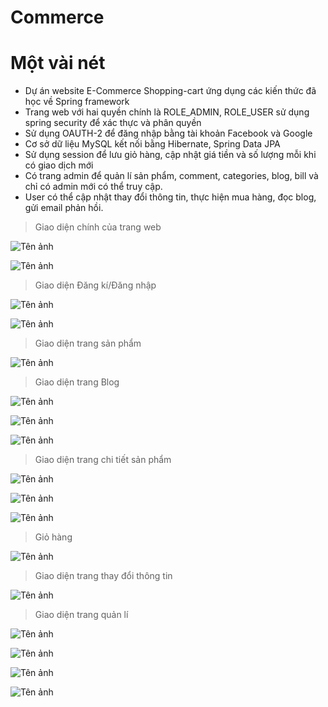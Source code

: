 ﻿# Commerce
 
 # Một vài nét
 
- Dự án website E-Commerce Shopping-cart ứng dụng các kiến thức đã học về Spring framework
- Trang web với hai quyền chính là ROLE_ADMIN, ROLE_USER sử dụng spring security để xác thực và phân quyền
- Sử dụng OAUTH-2 để đăng nhập bằng tài khoản Facebook và Google
- Cơ sở dữ liệu MySQL kết nối bằng Hibernate, Spring Data JPA
- Sử dụng session để lưu giỏ hàng, cập nhật giá tiền và số lượng mỗi khi có giao dịch mới
- Có trang admin để quản lí sản phẩm, comment, categories, blog, bill và chỉ có admin mới có thể truy cập.
- User có thể cập nhật thay đổi thông tin, thực hiện mua hàng, đọc blog, gửi email phản hồi.

> Giao diện chính của trang web

![Tên ảnh](https://lh3.googleusercontent.com/vZfJ8Q7ojJp59eSaxtKBoEwJ5OBZ2CdtaqVmbVnB_3xzldmCKdGUR_1N2YtSmpjKdKUiREe4uFWjYizYoKxI4oG3TetOS2uFMb8rI7Wflfr69XxqXvlbRbbkWxxDEQNf4PK0w2KlBJEuBnVFrq3pQuYrbeIYK3J_k9fCkPAwmmI81ZzPoYwQgdUy8RZRRYX4nbEQCXuey-cNFB6FxlCvqSS7zX0Qcx6cQBN50zmlEsRfEhMzfy27NWVimkVABgd2bz_qOoJHmd1F-00AOZ3VN5gGk4oVIlnJGwh0lVvGupNcJ-Iv450CJ5MBFAt3dN--CcH9UbIAs6igF88QxJ85cybdGL4oxvccjnZtzE9R9i1GF_kEwpeKy1LmWyBSIpfRb-O6xa7kqr9wIb_ipOqcuCeArWEbZADdPGGrFpjbMl99w5jNh6wvM6jvAZEDycHPRgt-XfOrbI_93MxMv0e3zmqRimMEP9aGj8tyPAGW3txufXK5Dc8410qEoojkR-MxwR9q1IK_DGeFIHnnBkPOn4NptLFjrIWgEe3hSyMoIpu-LPnKdK9ZsVLMhVUj9HC2lZ0U3-wN8nJR6ux1Sth8dQooy6Nw0lCwi92IrFqdw5j-vJ8Z68gF71gb_wO2j8ZqF1_GGDcsIFYzD-o-yzItlB93pvf-PGTm2N_ZOKiEMYjA5_FYRX4IrF_Dn3UF8Cw6mAokfATbGWvBluiudWacHj0=w1866-h864-no?authuser=0)

![Tên ảnh](https://lh3.googleusercontent.com/OIV1RsfduaQ3aD1Rthq1eKBG7xyuLTs85dq2FoUKnf4q5hYBpN97dXDoxwfqPyDaLK0tdxnGIiZFHhMc8GYobSVmX_j65JiSzcy0BmTJw0bhUYyCAmaI-C3d_4aoaPc5396-BiosEKKtnIAhl0d8f1C9JchVy4t8zbKHAebkwdUEggY2j_iMwDz4cxSUJvSscKv0IFQ-sKRCwox8f4bNcXsFl5FLLt-wDIgAqXXpgGwhNv4YSdOR3LrUH9zPVsUfrEppO6PT5msD7rsjCvEc-gKFpFhkfTm68ul8mvcDXqKWX8Qd1qnzhHYQcPsyVT-dvX-eYdI8ZfCLmxn1P0gK8-V6_1g6z2SAd_vRDOivi4D_4loP9TqhnAol5yBBCkVUHCN6TEbbAQ5bMxVBL08QN6gqCzDXfcZc0SVD9pBhfDMXEMKkyBNdOEYKbBw_CAnrET8akGeeuvj9vUntSdxKgEKjHN0h4mS8plBS1BQr9598oFq1aCn_iS-jRLiuCKXzjuaQGzz85ueJAILWNDiD5IUlpLAj7B5fV6fGU3JhxYar0rmoRxuoWIU5knPPNmSPsucOb9_D3IpmFHUQIKRzK4GfoxHf9KohF83F4hekT934S-aXO7mS71RMhX7fyANZ444vhwc9HfnzAFH3aeQAlzqmUmbcC645OLNGV4hp-q4KNM3cSYDAkL4PTFn-Eqm6t7aStSOfaZ8ky0813qL_WK8=w1539-h866-no?authuser=0)

> Giao diện Đăng kí/Đăng nhập

![Tên ảnh](https://lh3.googleusercontent.com/WB8UxlFIJp_dSRZxIv5s7jf70qKHFODTA6KzzlPuyB4GQNIr_68ttK6K64iDnpKsPBgP3K2XcKn4pwgPanitWquEj2LD4zF-NvOHNJRX_cJ6MN7YXkwtjvbCCxPGYityQ5LX8XfB9yhlL6q29M6aAU20DJYRWFIxAhiSCXBpyFBDpM2ibSR5Piw_8NM6A4MSYr6J_hI0gHkj94_zS2fl5tgAqjMftdyPv5xyXluqtvhE5e8bKkog5VNXtBVZpY1Ma5QLk_Itqsr7puDOibwOCaikBYFPb9JXXo1bm7PXymp1HM43Of92W1Thj1vRBd8_6NZGlXrXcLN1HkSvAVjeqs9tR0sX4MypH3psJf_auxYkCCyLHrbIyN9ns7bpQPlCvWQcz-G2OY_SL7snL_Scp5y9GJVtpRSKeMUNG2PFxeMp2VK7AFku6ONgVnjepQ01FWFPBks68LTEIq6gZGRydx3Ou6F4xcIYZyAJzKABOGqQLSXrDudawTFA9YVAQ8CJROZ3Vq_qs4UKIOu6wyBry1Kl7R8GiJL8Flbe5im9ZAJrNmka__TNWSiikl9uVusgQ3W3MpTCTazaQLGJaP7E6YDYcRA_ZS2qO5b66hsOtlWFLHVTZ0TjMqwp5y5TwBRKi1NeM_cm_J576HPsMQT7TinKBPc49sF96YCIyrMLrCeDDkYEBOsSnJ3NsgK8Wx5wZc65TJPRu6CMVMckUV5sHUo=w1539-h866-no?authuser=0)

![Tên ảnh](https://lh3.googleusercontent.com/YFYVB5oox5t8oGfSs6yuFaVsOAqoF_sYOyAgyzw2pDcQzGeN3wjf6Tf3LM7BsIlyLgyRxIq8SIbyNbHgSYi2vtazqdsUunNEmb5z17w8GiADBwvxVoC9H2t1mHvtwTRrYoZdSbegcs5du7orhK6YFkQkwx9ULtu4OG4rkJG40SlZx_v5XQM2Y4wcWDaaqf-Rgb3xkQ_4RwgO7OlEIazGh-Z1dTpobqyXDsi_dQ2exkbuKKgS8LNDUJXhCsH9WnZ8kKkBSPUUm0DoRC9KBcY4mVaUJnvrOpdTEex-VgkUyMs0uWDywruftqjiZfD79xfzpYjGlxfmHMf8kZ4mHlrGk6I2x_vLKqDjdZmmR_l_dUBCx_GHhwRU6eUEwA8vGEFaAeG7OJzPYt3R6JWohb5hgoUZK9yg4hkrXhvxWkI1ojhCfmV0kwYdLvxZskZSQGURYRt3e6AbxXOb-SZZDA9u8oYN_EVURz7vadXlpHHr6I05zCS2jwuoyO2x5Rsux8_vWU9x3_7IQIXOhP4FkHnvpClUexheImC2hR8hig-LqzXAB42Sztph8df-OhbiIeCuj1D0A-3DDvX54RMKdxzd10U1aS3MIeb6-nFwq6cNM0tIuXYBZUg0udPYQwCL9veh0B6BGfbDEUCTp6YOd3v7zzBOL4xwwy9yrfLT9YC-s-mnwvnunhVptVpX9DlWyNHbzxc1nKm4FtQjiNtOm9kwtPQ=w1539-h866-no?authuser=0)

> Giao diện trang sản phẩm

![Tên ảnh](https://lh3.googleusercontent.com/GxtnWGxKPFUZ1ig0OJXQ21Ec15CzV4tdw9chEYT_Yhy5L4bkzrq-sVqdCDPjlVVjkFHuVfNT3mU_XZvK9G8hh3kKid5HgNgvxpo0mwHysuUsX8zG1r6rqp0-b-6ApuIE9OFbMJ_e7ykT541CBdlS4yxKR7KqQ9T52WRbzPDWWv4dxBSfEYOrX5gONrXVjPQFHZruNPeOZTYDL0WGZ5MdrRzoXpxLvM6Tlf3_ASHQUgmvq1zQsyG-PPTpN7IuPP6pDMX-BFBeuYjHqn5EYDgRoGmrRyytWDaOdPiyep52laHwnV_MPZKaeeEu_KAqG6lqgjWVplHq5av75rRd5XiKzmgGMFoT60GCh98_dGyuua3uPCOZJBVTmfYefEY47MjDfkCsUHRigCFsSMnhlsaGfGlEF1WbBSdFu0nJlp75NCT9CXCa_tXXQZEGEfkn_4NqI0SrtHp04HGuAEhkDbRQ7iPh1zV13sN6_9I0YatzqEjGaHp-74i8EBOdyUreKY-4FdK44fynXz_EpThDSx0jgEEV_wlAsBEqGdEcuPFX6SDlEm7eW5HdowwxU7ovagIQVxoRERVnQdmqD1EWqbVFqzapJD6zEjMEVTBpMF2or7J2GxZbyzLnRosRabBUjqzWTF5W0N-fFELdnelfElmFL1XHepjCklg0IwzCZXEJBF_H1_ppkgSx4TlxOelPK4Y9fdTX8vRJqTqpDj9eLSK4-WQ=w1539-h866-no?authuser=0)

> Giao diện trang Blog

![Tên ảnh](https://lh3.googleusercontent.com/exRaXNNwO3zG6MWP-nbwd0KNmRB2hrYnjB9229cpYTXnFbrbvBlt87vp3WJ_pqMNNmU5IFvuxRaMtZT7kLchQolry4iIzhCXTAGDRekK2cTxZ3564qJ-OhWhug-482XQ9ua0ONB_9bjbZpTnoN01RL6MkhA7vk32D9SAxfi-PTX1zNDlxU1uKYcj5AMz6KDsI1IfoN1mP447j_tY8kXOkzIskB299RR0hyPjmB2He2qrvv4xnbhapuLuj3CxS9EuoBzODVCnmr6_MA7oz_ndCrU69cu4xBwX5a0q07iCS2gCZ-Yh2d_GIZ_1E1RO65xK3I7y5wa1amenyXIiIZPiaOVmBXsgG1HRnjRCH4MYn1cvr8Ij4GQIuj_B4NUOt1Gs-ND3mEM1Y8CYl4E7FvCFyjrlbN1dsT_f1Lr-cNngg6eUVSzEFAxzNiX8tU6szp1TsoP1U4HqRMFRJWYT8Oai75bDjUon1PA168UTi800fqX3mVtsKi_5WBHe5TbRoaRvtbRFYDeNyEcu4CqKLAidX4nENlfYA8cNweBzg3hz3mkCoZaVnGs3T5khp2PoeY0kOQpRGwbKMyRgHpXYyqwn0JzRE_-bEzwioNw8w5016L5icGtWGiQBZRpQdsYR8UTSRMw25xyrvv8qZji6zd8-XKxnTsWWDunGnukIvH-a0Er--Bxfw5_qfL7Oh_3wQMdqcQ-WsABSl1GPRB5A7QWIyJs=w1539-h866-no?authuser=0)

![Tên ảnh](https://lh3.googleusercontent.com/A6BQHmrp_U2QEHlPm2KuzwXrUod9E79cw8W5RXD_GZ0JmZO5cS7TMOyVF4ZGzPKLvxUyU_i7R_mA8Rl-sDeF6XBlJ8rPSpt-MFmR_IlbLR6JZD0lPLPTkak1XZcDPsD1XxRjuy0yFSb87W49wyJ7cq8IbTFjClPmRW0UPYmDZB4shxLel75IRzJa2_vDihy0Fc4_1aqp-X31rtlSXhPXeW2PekxF_ds7zgZciWTUqLelfL71o79R38pUR62omfmfz4fnizWQLoXe92oOC8gl2BSL4ixp5om5ehPPZib1SoPwHP-hWYE0Uzbwhi6qknf_1rLvcRXD_3nFjDZZDhxwDBuTtlC70asv0bpGMFzdOa_LSJRSqHaCXaZwrm3HnNrkTxeajnuiVSByfzY24o-pVsSdEKXbB-TmeseSVwo2RSakZN6QXkcYNsHAytXi-RWJ2SbioC3mTAaxc3dtUv32rkryRkMejYXoOLss9VdzdHnn-avI6GjwmhleT-E8XDUtPRBzOsvUlil0YO7Zlx85MsHZnr0W79ddTdUcPDqE9urrcBSx4pHX5crrEVZEWPJyGqRar4BlEUZWOH4RhB03QJyYW8Y2CsIaxDbELOVzhMVpCOOBL3Q8D24XmVEt6hh-OyR8yRcmbn0LT_cDua_u_tvSCZNhLDljdNfHo9kp5isOZJOUy6LiBIbVD_Zcsyk6vMwrnDCBCpqQWnk0oCPDyuk=w1539-h866-no?authuser=0)

![Tên ảnh](https://lh3.googleusercontent.com/KitGU4R7bP1FhlYy-yp6vde6X4m2OMTSWtNgXt2BXIDJtQmuVhKCi4UXwdSGrv094k7ESEzlkj4J3xji_70YIYM4CiKjdXa9KFM2AlkFAHcnxqrnMwFnjJoXEaDZA-DJ_g7y3VtYPHQ6UxpWUJkfnZ1uZoaG1PAtD2_zUtxGmJNow2LcW1r2KdP5MFgjAaJ2VaiMOLsgaTlWFUgBBZByNnzVzjRgBwwOf7j62cEplLwiCEEYfME5OSDxGCZ2blpLTAagy8q5OezCkD2QuBwKdKPlJHyy1R0O3ScHASMhKun4VGoBpn0kD9JDyu9LYqXZy5voXrWqK-wRsa9UqpZh2QSqL-j2nJHHzqJQxVG2k2r91Xcu_wzu7tImpnk-GPrUsfRBhAazuwTtjbdecIFyHmDsZUN2fbIRgLADFBeK3k1vXkdQkAViYJ1mcYdTVnrOz9skkbEZlA09O3Y9uXUX5-rWtbnEB_sDgZTXsDlVqnIa9QWARS-qkF7Dy3YO28BBInUrbhXKz--jFdvAHW9C_ryUL3GoVXJwyhkES49MPjPNAk3Q0nQNPOO4lcvhm67P1nznADnG0zNJuNSZYiWaHTXh5ZDugNFFaHYvXpdEJXPGeohhj5QagUUIQHBIT9ELpFfldb0h_WObdltqqSV0z3iHFsHxXBaoGGacgwAi_P4wMHv3098BD6RjH2QT7u_0bcE0JPgs0x64TPG-ixNELU8=w1539-h866-no?authuser=0)

> Giao diện trang chi tiết sản phẩm

![Tên ảnh](https://lh3.googleusercontent.com/PeTrEdWpWN3Kr8yBhOtjHKbOI7BldL0kYkfhscTh9IQdrQY36GK9DawjoIedcN65sQg2qsj4TDmjYkdHrbtQGQ3URIfr-tvJh55uFDe0OM_HrisAjILBEk5b0qyWvO6VdpTsOjWFdHo5h-qRVbHmwjy9UhBBPjxzPLJGcImeLZeGb5Rca2TveaS1dhIN00b9cx7Vq11VB4KuZF6Um98vVw2MjFXP7KUAq_6P59AtNDYvnbjiffnCdN4RWOyQnQjJTck1Q3ipNWJhrxpX_Gb5mr0MU-hXH4o_H94WPphjUPXlg3M3W8ux5ydOwjgj9-3r_78Lh4b4OH0rfTewbxNvcTj-KGUIjbO5io7CSUBFjfxUmR959KLg4vsSxmpKByxgC0n8Q_8ZnRO5ZlwrWWKwmLI3IpR2EP9_w1VmkQzVbGBmtai70W3tZ2QJ4dhKBsodJGRJwcW96YVwmenldFX22_7vMuWlA_xIQOGV37ZHxF_0W9jyrhl2yg00TzB6o8u82Xmmus_hGa8mJackAnVLwJ2e_bpqyaCPZk3dbCWoDc8JFVnlLx6WHvcYLjaPWnFhTY4ywvU6IZS1r535zf2HR97YSmL8hpd-7piuFAa3XzoaYFbL12f4p0Iix8ymkXqXxnfGHZVyzFpgio3XGHVdOSscgcLXVPbJc0kEU34I2LZ0P4-Irv_VNQFtuSVE_F85yfpRP5fgSsqoxYyUvoYE5M4=w1539-h866-no?authuser=0)

![Tên ảnh](https://lh3.googleusercontent.com/AWlqPBW3hmatG7VdcNPc9wSMB4Y-bOQ5Qd3PlFzjl4XZYUfKWqULo4aiGAdK3_zf64W3K0z5_MxJy75twx0gypzSgsA6PRGMU5_ZsOxO94nVjW1I2mtiN5kolOskrkmYE-9l6zjL9D5QugdN85BF2M4-AnWSdB3a7tXhus-5JEFGLxoXtWTGNac45AhMLD3SElca9XoFhGEzreQ0ls5BRHRP-LLPM2U-ww2prEo9O7cucl-osmrsbED5wZeEr4HW6tBSK_LjWXzXGwz41UH-2fI2z4C49g51vvgeCLaozWUoU8vFkBph3lsz8oGVQ7Bc1r1lVhWK2GNTSXAM5Hvx77a1qn8aeiBSXJPasVKNB1nXDVTJE6UZ-_zefuaUUE7plrTir1A29rsP4y1XiRETMS7xxLVZbJUuhLbQZSmvvMa8BDvkF7A4mzxw58nrCRsWWCwKnOE9BqI5zGXLIf7gAi9jjqHzYMuCjpdcSnOH8Wej8udyblT3O6v1H9_sGi8JtkAzZG9Fj8QJwlhusk8VduHAyfXPBUaZFt2s4qXWT_IZ0NNNEkKsoLBRpZ7KtZXVFcvdkv2FD9x6eZH0RgnSGF5SHwLOmiNVxqnAF9BTAqQKgTSKOLKe8naNLWBwnVNMdeTtldQN3CTES4nL4_HBU5THhUVpEv7tPZ_lg1poJo7IGXsntWp7Z5_9FI1d5DJzAwvlYwtSz_1lDUISPO0jyTc=w1539-h866-no?authuser=0)

![Tên ảnh](https://lh3.googleusercontent.com/DDUlzd1VIN6b19f7LCHzXIIwITLLhj6mJJtutZKYPuHmJsjaP7TZQx_u13bL65fD4PMokEKnjpIrGbuLS6jAjGBbZnrxgVdpHwUfT6erpZXOLiw42aXHuxhQOi885VNm9fq0z9QIT8qJxURDqBrjcpRpjEuAJ_nAE5DtHuEv6O_IRZQz4GVOu66sCOY3uPiqxOXfdSP7G2566z_UKuBBc9tq3OepEaZ6fRG4oCNLnQR8WykdhlQwoAo7EVRtBJcCufNOzWH2J523Fqu4BJJVnFn8EPrSZp-OkvHXCrNvtQTkrJYTyeWrTM-WSYejAvpOFOPbqv_iWtOJvpkmazegXttNlSOjtdu6dgSYJ3oi-9jSb_NV30hlpQ_xZAKGbXjp4_eKQIChxjrkIEovPKaeG6lqSu7Bh3xIsiZXZVlmuvGw6cXJefMHWxyeeqyjRcuzkhxyr9Scm06fbpoX8F1AdSOZo2QKTyJiycvR0ifhyLKsQmZbjY14FDDFD0HaPBDNL_nzVMMl-9ZIwwUZSHfkX0OA-hWWmKZm-fuEk4Ses9uNIBZSknT_B43O4XSazDqM14NMX0dqBE2w3WAMXxhsjHkYx6kbN9TD-tX0pJgfWDRBypiag418wx3jDbNGSFMfELztnWh7GatpzGywqHUiYXZmfbhDJjnvkKSCpvXit-UP1Ak0Hupcvbjk3gDqs1FQBZGVUdH_50UjYSm-HoIxmEg=w1539-h866-no?authuser=0)

> Giỏ hàng

![Tên ảnh](https://lh3.googleusercontent.com/5oVgBAMd_MGVadNLaliDFUpTGbjIuQ2a7zOWhsajBx4VORgala3Ti6shBWgI0dIa744mgAWvFdepfmT5RxSVJ32IWf1BVVjC3wgUOL2O8uxDJuwcxBoIEVe7-DU0byOIOIF_Nc7RG79C1HwMfWdMG_BmoHVwoFmF7BPfX2eZ8xhkTlicNIkpO-zNRnzsVCVRXjLE1K6ixyUOX8cgH9CaKlk4DsPedId4snHIBztQLYgBBELqmwUG9T9rQi5xWvculEZ0Kk5TsryVOZGN4FYs2v_DCqbbxTTV16rU0oe5jSdEcors_Fw43ojO4uQaxUaZilV7d2b0JbkG395wPJr2r9Z8aOxmAyaf2_qOA-Tkq3axb1-kLqRK1Bi3u9JTCB1uCFdpHIPbxb6wOpN0KmvAzrcr6Aj-0u62LfvHkuXLowRAKIRcUMF3TR3A4pM_O1y-MX4vyHBFABSOH-fciarKlQshsqkWjvXGrVf0fFVEoZ5oyk1C1TLsbRLlonNWTkVMnYMPdhaDLVpqa6DeNcWJj910raURW_rgIJIBv8wi3dNh4jOQX_H-Kprk4X1_W1nhZPuuabspuzcWlFmtGSNAyTMAdrYoN7UyU4esV7ZkSTSObPfMAvV9a2i-mhdP7_iq85kyt3RZqhxKWJlKcpwJWTUU1xHMgTT2fVTOTaB0PbRKMYqLbSU523BgmbCqjE7eBPj9nFCS4wQ7OS6Uw8pU7Jo=w1539-h866-no?authuser=0)

> Giao diện trang thay đổi thông tin

![Tên ảnh](https://lh3.googleusercontent.com/oqjur4VvEcjyodGK_SM6gAMsbJvZa_ht53UCk87cwxsAkuGtt_Ht2m6F8NHLuva_yzw2dUK2Xtmfnfgjkr0akUFpG434HMWKfMP8kbf7gkk0CQrwY71YFq_SgOsItLzitKXRbL5dX7y5YE7OI0Zspfdnx5Y1bXMaKq9qE0edIHYWq0qk7L3QJcmnum4HZNx6-c2XAYTiDBBAPLhPNqBLvCMQJSqTJUb6rWlGc5VyCX79Qr06klFyTivTfMNitkQQ5uIfi1aK64umnnttj42rRO13IQoJjgRLNl6UmTEq-KdbDAcS0ZX3E5Olkkd6u2bRpOuKuOYO-zAD6WX_dB7h1oGo3riN1Edy6lNazHjUK5Jl-aCiGui1oH3i0sWgJMIZmqb2Use9grUhaMBlAWJbMA1vL4tZnxJrUDQL35GwCjuZmzJU8-dNp4QskDnYHj--N7zpCMVpsmdO7tWqLEBTGEPCaXm14pRzeKmk9A55vHDpofkgoIBq5PzTl6ZzdozqnJOO_KUgeOfpwyaIZpLLgByBApC8ikBjMGm_uA9hcqB1IbOjoVeq8dpV6Rb3x0gV-RoMIHkOyVIsN3fGHHj_4YWN8jLbwYdqvEdRDTmkRccVPakC3qeG-PAoll2uAI6r0Gi2vXR1orgLwFjU9_zb9MZNkgdugRAMqLuPqjDyAnMq6bro2Ka4IPjJsZSYaLR68KF8eIXacdpzn2JAgI6cA30=w1478-h866-no?authuser=0)

> Giao diện trang quản lí

![Tên ảnh](https://lh3.googleusercontent.com/Iw2MFp_1pomFAyQE-ME1sXoCTKBMpGthkzChVsouxLSyH85VVDvflJcWBuAoOupRIbHFL_gkgrq1avMF9clYqmZJT_DZKBslkxFTSPZ6m8FwpNrJegKniEoX1dni29TbhwIZmaABJu1HXfKg5PmwlNUyjUn_v8MQrBu1Qo_1JFB8c-Ehz5ZIM-KeskmmluDM3AWdpNdcOKIk9sikBdW_LflmyKCagEaj2v6LOYMYtPfvo8coNgB1slRQBu9zs1m9Y53BNghRJt034kL3JmwPEnAF1yFXpVTk49dk9alLNRiTf3sb6wXVeZtU9qo33MGFKwATSnUInrGEYFLc1fkuuLVUnKRxy2gS2kazPlU6gccLwBLmEUjDlFgWvIy1r7GL56ngCabqAieE22LIIhbqLlmZ6P5jnvK33PAq_SVo7gFa0C3S45KP6fv2jHzr09NQdlBvoKyinF90sDr0lQcPBJOhLN48dQSj0vMo-nuCR3MkCBJrTTSj0xKggWSUACzG-Xt5kt-G_OVQBJhOZUgXf1lt6twE2HHJZFghTBh5ChcJdXY_UZ0l1inSMuwuBmQnzJeo-LsxRLRobHaRhghsYcdpvNvqqtTmJA80Mn0ulV4ahOInTuWDSieZ4KwkO1TzsHCZHGKEcLOwKBEKQGG7jXs9VkcfHJHKbVzKcelcK67gqLmjwc_3Nzfl1Ma1Tm9rlN5pk2QclI0996rKq1v3pzw=w1539-h866-no?authuser=0)

![Tên ảnh](https://lh3.googleusercontent.com/oweAbEpcc1fDxzribSdvoK2_-XSZZaJHFmuPW8N8CGor8jFnawMOo20-p_igG-CTvJwcIZMVRSJ5ytIonYcqkqpxKIVBx85IEimZ5P2eZaV2kM4TiCiDZ8C9mOd41zrzjoz9hO3dldaoh_7lkrSz3bTM-siQgwqisvhmhH1ru-hO37nXJy7quMrqeqiV1BW96i-ybcI2t53oLSqcq8e8UF_HVy2P7gvmKZpEs5R7rYAT_IuuH_ARAZEOGYJuRK3gBJ1Ls6xRARUx3xzkHPIwelQ5eUyt9seAGH06v5YVE3PvAtL8jJurPh5--KCsLSQOVfQKad5Sq4CvIJZff5Q5xYUvccmdRi5pFSWCypmgfJuDXvEkxCNGikPbEqUeyQ9-W63Wc5WgkQ6IIVughQbJnGuLw7YmEEcu5IxckSA7RGIdbbm3j-xEb5zC5AiScTmRw9yFdtv9nBliTwa1-sY31WcbIk9LPBg9_QJO-c5VEX5oyZEIxth1zbeEZx33SI8Iug6u-rG3DpnMccRhoznCUmwQIjwTWD0uWvZeYZ4mqINA2tMTqKRsVewyQcGlp9nxSwT3S0dd_jDNvVK1otX-5rPybR32_rc5eUV3jnhn9hZWuVWjJwRdFBcEJUJy7PajsUxQAXkrfR-uL4nvVwDxyw3BY7kjnVyUfKvPuSgft1nm_K2rAgCxc7-EZUI7OhKLpoB9Tn8BzvzZGTZS9bybjD4=w1539-h866-no?authuser=0)

![Tên ảnh](https://lh3.googleusercontent.com/gdpVqc7djV0X9U-gtIDoSBgYcbY8b4GxUfIJgJkVcD8JzHEo36Ytc6PkY8PH-a0M8V9ruLjCVjSsfKW2t2mhbnhaPgkwAVGniCING7M5ybpNk5qhqmaOJCa_buB9deIUIXJoo5ayctQ7NKsEFkFz2kzdwR7shs81WffaENOIuaBfu6yerZZEMBjxDDVryz6BERHbf8zgv05nM1VDxqNlUmFVAIk29eoVSpfWEE5zCon4RlkGnkpUWakqElkQpmkQk_Q1JabtKaTw9A2BFkhatt3SjDNsNgHuvr58o1Hp_uE4Yj3I7PjFBVHn4x33OyLCgOiVF8maArgf_AAulMJ4Ds8gD-LYlbwj0GbLMCYiNsasaLnJghyLE9b4DEUeScFaI1LL8B0oGevY5Mhri5SjxVyuWTfLgYIU8x2eamEQobI3VmXVmhZYVofgsSIZUZHwV4hNARf3T-afte951Aoj-j2_Qd1NQG_bdZuCU_SmY4siSU5h835CgdNIbWvegXeogaLuCloYLwm5fFEV3y5b3yafTwv5IstX9wCnYb0GfgnpsiRsHpse7wnhRqEtTW57RR3oz2NzPUIquZaLcnTbkCObb-ZvH1eUlKkNCVln3M3Z5t7HpTsJVJbSlGr6SvpqBQekMfSyIelSyT98PGYXtNyY2C3pVbrJhh6bPYgaSF8nAz_rw6R3gHH-d_AfUgRMW2Mmezro0eGR3qQU4xgXpgM=w1539-h866-no?authuser=0)

![Tên ảnh](https://lh3.googleusercontent.com/m3527sbspP3nphvJl0eZbXGxlSCvo7RDZQmVZSaPacw3IwcuBOEex7nm5hmddgJpzWByvOl2eyhYKKce9IZU5iphALs6hGs9dIp8TKlNMPBXMkMX-F7ceUzFkf63KGJbHSkA9_-AY_yJzhhszhHwcGI3YuQsaP864_uPByyQmA8Wyt-vQOKd7DUxwN0dytWkaP9zfvx4Vo7n8bFCNrLfsYxp31W5rjcktNZaJohQAA_Nx7WVmAl1DcUzz6pLZX0iAdcBGm_5uZ_SKCOKpn-b9-v7TF2UT5XM3TT7MudM_oPVOxfnpx5lehLMQI7O0ngJQXus2UcWEudpMkm1HgTkSf6T8aFY7B6zjjghiJgKqhcYF0ppxLqp883uCl1UgP2-p7xaFNy235tkhGSb2ye3PQ7zTOx3Y7sAXEJZEkxfA6XHCgo0qVE8WMrGb8V70ugUXXF81K0ZFSHK_FFKyL8wY8LSPUN6IJli_G_QdKaAj1w4xXIPPGOIeeJX6mgbld49PB1xJlBpYIH72D6fhCCnX5dMZPwNb2hXr9vnUEUmYiHhbhn531pXUBPo72gKqHscJnVVngiarPLx7pIz4qR_L9p4vJ60liftbdTOOXdiJ0SueFAB0IA7m4RUW8wWH-U2tNGHmEcWdccE1VKiqpUO98V2fjsFo3AZyEXLhEk_L-l7KfR_Gwr3U3GPiok9L2xf_AQI47jNg5gidCcFHaPNxaM=w1539-h866-no?authuser=0)


